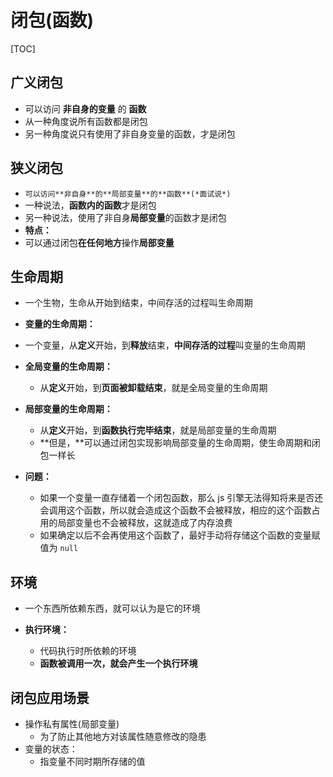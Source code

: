 # 闭包(函数)

[TOC]

## 广义闭包

- 可以访问 **非自身的变量** 的 **函数**
- 从一种角度说所有函数都是闭包
- 另一种角度说只有使用了非自身变量的函数，才是闭包

## 狭义闭包

- `可以访问**非自身**的**局部变量**的**函数**(*面试说*)`
- 一种说法，**函数内的函数**才是闭包
- 另一种说法，使用了非自身**局部变量**的函数才是闭包
- **特点：**
- 可以通过闭包**在任何地方**操作**局部变量**

## 生命周期

- 一个生物，生命从开始到结束，中间存活的过程叫生命周期

- **变量的生命周期：**
- 一个变量，从**定义**开始，到**释放**结束，**中间存活的过程**叫变量的生命周期

- **全局变量的生命周期：**

  - 从**定义**开始，到**页面被卸载结束**，就是全局变量的生命周期

- **局部变量的生命周期：**

  - 从**定义**开始，到**函数执行完毕结束**，就是局部变量的生命周期
  - **但是，**可以通过闭包实现影响局部变量的生命周期，使生命周期和闭包一样长

- **问题：**
  - 如果一个变量一直存储着一个闭包函数，那么 js 引擎无法得知将来是否还会调用这个函数，所以就会造成这个函数不会被释放，相应的这个函数占用的局部变量也不会被释放，这就造成了内存浪费
  - 如果确定以后不会再使用这个函数了，最好手动将存储这个函数的变量赋值为 `null`

## 环境

- 一个东西所依赖东西，就可以认为是它的环境

- **执行环境：**
  - 代码执行时所依赖的环境
  - **函数被调用一次，就会产生一个执行环境**

## 闭包应用场景

- 操作私有属性(局部变量)
  - 为了防止其他地方对该属性随意修改的隐患
- 变量的状态：
  - 指变量不同时期所存储的值

